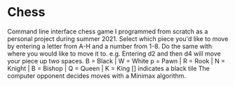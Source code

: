 # Chess
Command line interface chess game I programmed from scratch as a personal project during summer 2021. 
Select which piece you'd like to move by entering a letter from A-H and a number from 1-8.
Do the same with where you would like to move it to.
e.g. Entering d2 and then d4 will move your piece up two spaces.
B = Black | W = White
p = Pawn | R = Rook | N = Knight | B = Bishop | Q = Queen | K = King
[] indicates a black tile
The computer opponent decides moves with a Minimax algorithm.
